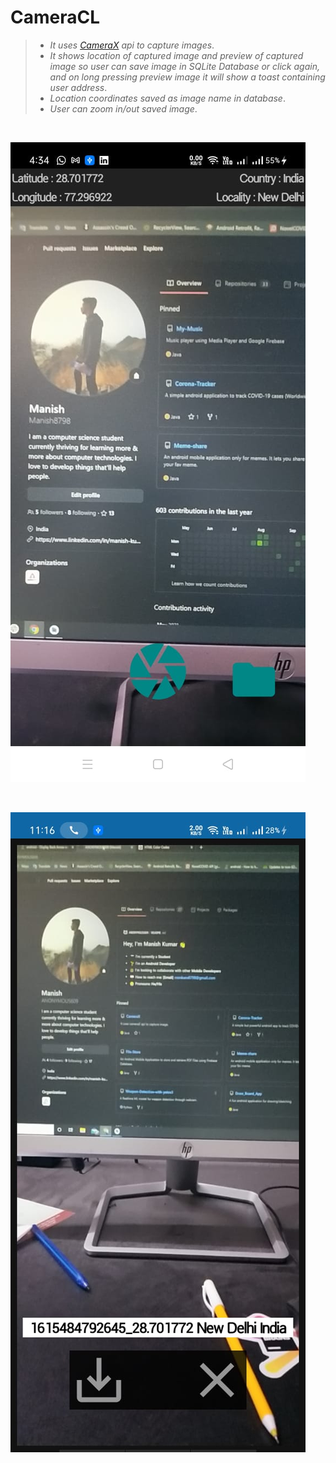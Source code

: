 # CameraCL

> - _It uses [CameraX](https://developer.android.com/training/camerax) api to capture images_.
> - _It shows location of captured image and preview of captured image so user can save image in SQLite Database or click again, and on long pressing preview image it will show a toast containing user address_.
> - _Location coordinates saved as image name in database_.
> - _User can zoom in/out saved image_.

<br/>

![alt text](screenshots/CameraCl.jpeg "screenshot 1")

<br/>

![alt text](screenshots/cameraCl2.jpeg "screenshot 2")

